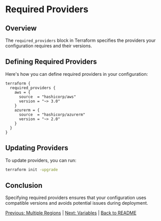 # Required Providers

## Overview

The `required_providers` block in Terraform specifies the providers your configuration requires and their versions.

## Defining Required Providers

Here's how you can define required providers in your configuration:

```hcl
terraform {
  required_providers {
    aws = {
      source  = "hashicorp/aws"
      version = "~> 3.0"
    }
    azurerm = {
      source  = "hashicorp/azurerm"
      version = "~> 2.0"
    }
  }
}
```

## Updating Providers

To update providers, you can run:

```bash
terraform init -upgrade
```

## Conclusion

Specifying required providers ensures that your configuration uses compatible versions and avoids potential issues during deployment.



[Previous: Multiple Regions](03-multiple-regions.md) | [Next: Variables](05-variables.md) | [Back to README](README.md)
